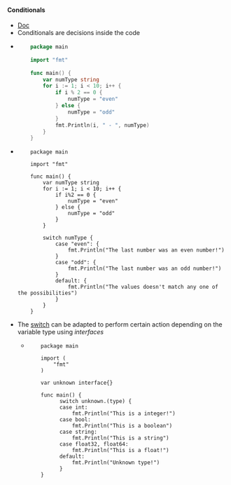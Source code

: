 #### Conditionals
- [Doc](https://golang.org/ref/spec#If_statements)
- Conditionals are decisions inside the code
-   ```go
        package main
        
        import "fmt"
        
        func main() {
            var numType string
            for i := 1; i < 10; i++ {
                if i % 2 == 0 {
                    numType = "even"
                } else {
                    numType = "odd"
                }
                fmt.Println(i, " - ", numType)
            }
        }
    ```
-   ```
        package main
        
        import "fmt"
        
        func main() {
            var numType string
            for i := 1; i < 10; i++ {
                if i%2 == 0 {
                    numType = "even"
                } else {
                    numType = "odd"
                }
            }
        
            switch numType {
                case "even": {
                    fmt.Println("The last number was an even number!")
                } 
                case "odd": {
                    fmt.Println("The last number was an odd number!")
                }
                default: {
                    fmt.Println("The values doesn't match any one of the possibilities")
                }
            }
        }
    ```
- The [switch](https://golang.org/ref/spec#Switch_statements) can be adapted to perform certain action depending on the variable type using _interfaces_
    - ```
          package main
          
          import (
              "fmt"
          )
          
          var unknown interface{}
          
          func main() {
                switch unknown.(type) {
                case int:
                    fmt.Println("This is a integer!")
                case bool:
                    fmt.Println("This is a boolean")
                case string:
                    fmt.Println("This is a string")
                case float32, float64:
                    fmt.Println("This is a float!")
                default:
                    fmt.Println("Unknown type!")
                }
          }
      ```